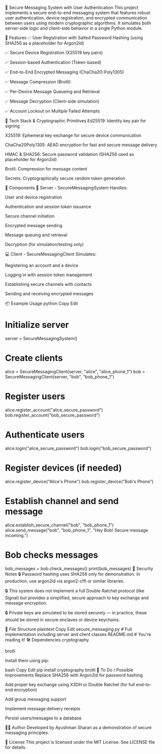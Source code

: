 🔐 Secure Messaging System with User Authentication
This project implements a secure end-to-end messaging system that features robust user authentication, device registration, and encrypted communication between users using modern cryptographic algorithms. It simulates both server-side logic and client-side behavior in a single Python module.

🚀 Features
✅ User Registration with Salted Password Hashing (using SHA256 as a placeholder for Argon2id)

✅ Secure Device Registration (X25519 key pairs)

✅ Session-based Authentication (Token-based)

✅ End-to-End Encrypted Messaging (ChaCha20-Poly1305)

✅ Message Compression (Brotli)

✅ Per-Device Message Queueing and Retrieval

✅ Message Decryption (Client-side simulation)

✅ Account Lockout on Multiple Failed Attempts

🧠 Tech Stack & Cryptographic Primitives
Ed25519: Identity key pair for signing

X25519: Ephemeral key exchange for secure device communication

ChaCha20Poly1305: AEAD encryption for fast and secure message delivery

HMAC & SHA256: Secure password validation (SHA256 used as placeholder for Argon2id)

Brotli: Compression for message content

Secrets: Cryptographically secure random token generation

🧪 Components
📡 Server - SecureMessagingSystem
Handles:

User and device registration

Authentication and session token issuance

Secure channel initiation

Encrypted message sending

Message queuing and retrieval

Decryption (for simulation/testing only)

💻 Client - SecureMessagingClient
Simulates:

Registering an account and a device

Logging in with session token management

Establishing secure channels with contacts

Sending and receiving encrypted messages

📦 Example Usage
python
Copy
Edit
# Initialize server
server = SecureMessagingSystem()

# Create clients
alice = SecureMessagingClient(server, "alice", "alice_phone_1")
bob = SecureMessagingClient(server, "bob", "bob_phone_1")

# Register users
alice.register_account("alice_secure_password")
bob.register_account("bob_secure_password")

# Authenticate users
alice.login("alice_secure_password")
bob.login("bob_secure_password")

# Register devices (if needed)
alice.register_device("Alice's Phone")
bob.register_device("Bob's Phone")

# Establish channel and send message
alice.establish_secure_channel("bob", "bob_phone_1")
alice.send_message("bob", "bob_phone_1", "Hey Bob! Secure message incoming.")

# Bob checks messages
bob_messages = bob.check_messages()
print(bob_messages)
🔐 Security Notes
🔒 Password hashing uses SHA256 only for demonstration. In production, use argon2id via argon2-cffi or similar libraries.

🔒 This system does not implement a full Double Ratchet protocol (like Signal) but provides a simplified, secure approach to key exchange and message encryption.

🔒 Private keys are simulated to be stored securely — in practice, these should be stored in secure enclaves or device keychains.

📁 File Structure
plaintext
Copy
Edit
secure_messaging.py   # Full implementation including server and client classes
README.md             # You're reading it!
🛠️ Dependencies
cryptography

brotli

Install them using pip:

bash
Copy
Edit
pip install cryptography brotli
📌 To Do / Possible Improvements
 Replace SHA256 with Argon2id for password hashing

 Add proper key exchange using X3DH or Double Ratchet (for full end-to-end encryption)

 Add group messaging support

 Implement message delivery receipts

 Persist users/messages to a database

👨‍💻 Author
Developed by Ayushman Sharan as a demonstration of secure messaging principles.

📝 License
This project is licensed under the MIT License. See LICENSE file for details.

